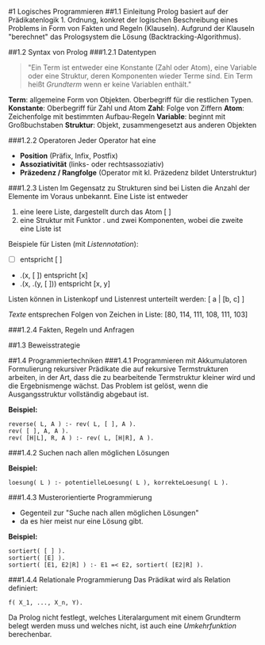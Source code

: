 #1 Logisches Programmieren
##1.1 Einleitung
Prolog basiert auf der Prädikatenlogik 1. Ordnung, konkret der logischen Beschreibung eines Problems in Form von Fakten und Regeln (Klauseln). Aufgrund der Klauseln "berechnet" das Prologsystem die Lösung (Backtracking-Algorithmus).

##1.2 Syntax von Prolog
###1.2.1 Datentypen
>"Ein Term ist entweder eine Konstante (Zahl oder Atom), eine Variable oder eine Struktur, deren Komponenten wieder Terme sind. Ein Term heißt *Grundterm* wenn er keine Variablen enthält."

**Term**: allgemeine Form von Objekten. Oberbegriff für die restlichen Typen. 
**Konstante**: Oberbegriff für Zahl und Atom 
**Zahl**: Folge von Ziffern 
**Atom**: Zeichenfolge mit bestimmten Aufbau-Regeln 
**Variable**: beginnt mit Großbuchstaben 
**Struktur**: Objekt, zusammengesetzt aus anderen Objekten 

###1.2.2 Operatoren
Jeder Operator hat eine
- **Position** (Präfix, Infix, Postfix)
- **Assoziativität** (links- oder rechtsassoziativ)
- **Präzedenz / Rangfolge** (Operator mit kl. Präzedenz bildet Unterstruktur)

###1.2.3 Listen
Im Gegensatz zu Strukturen sind bei Listen die Anzahl der Elemente im Voraus unbekannt. Eine Liste ist entweder

1. eine leere Liste, dargestellt durch das Atom [ ]
2. eine Struktur mit Funktor . und zwei Komponenten, wobei die zweite eine Liste ist

Beispiele für Listen (mit *Listennotation*):

- [ ] entspricht [ ]
- .(x, [ ]) entspricht [x]
- .(x, .(y, [ ])) entspricht [x, y]

Listen können in Listenkopf und Listenrest unterteilt werden: [ a | [b, c] ]

*Texte* entsprechen Folgen von Zeichen in Liste: [80, 114, 111, 108, 111, 103]

###1.2.4 Fakten, Regeln und Anfragen

##1.3 Beweisstrategie

##1.4 Programmiertechniken
###1.4.1 Programmieren mit Akkumulatoren
Formulierung rekursiver Prädikate die auf rekursive Termstrukturen arbeiten, in der Art, dass die zu bearbeitende Termstruktur kleiner wird und die Ergebnismenge wächst. Das Problem ist gelöst, wenn die  Ausgangsstruktur vollständig abgebaut ist.

**Beispiel:**

	reverse( L, A ) :- rev( L, [ ], A ).
	rev( [ ], A, A ).
	rev( [H|L], R, A ) :- rev( L, [H|R], A ).

###1.4.2 Suchen nach allen möglichen Lösungen

**Beispiel:**

	loesung( L ) :- potentielleLoesung( L ), korrekteLoesung( L ).

###1.4.3 Musterorientierte Programmierung
- Gegenteil zur "Suche nach allen möglichen Lösungen"
- da es hier meist nur eine Lösung gibt.

**Beispiel:**

	sortiert( [ ] ).
	sortiert( [E] ).
	sortiert( [E1, E2|R] ) :- E1 =< E2, sortiert( [E2|R] ).

###1.4.4 Relationale Programmierung
Das Prädikat wird als Relation definiert:
	
	f( X_1, ..., X_n, Y).

Da Prolog nicht festlegt, welches Literalargument mit einem Grundterm belegt werden muss und welches nicht, ist auch eine _Umkehrfunktion_ berechenbar.